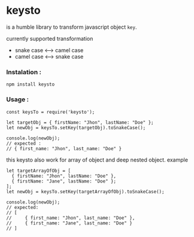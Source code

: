 # keysto

is a humble library to transform javascript object `key`. 

currently supported transformation 
- snake case <--> camel case
- camel case <--> snake case

### Instalation :
```
npm install keysto
```

### Usage :
```
const keysTo = require('keysto');

let targetObj = { firstName: "Jhon", lastName: "Doe" };
let newObj = keysTo.setKey(targetObj).toSnakeCase();

console.log(newObj); 
// expected : 
// { first_name: "Jhon", last_name: "Doe" }

```

this keysto also work for array of object and deep nested object. example

```
let targetArrayOfObj = [
  { firstName: "Jhon", lastName: "Doe" },
  { firstName: "Jane", lastName: "Doe" };
];
let newObj = keysTo.setKey(targetArrayOfObj).toSnakeCase();

console.log(newObj); 
// expected: 
// [
//     { first_name: "Jhon", last_name: "Doe" },
//     { first_name: "Jane", last_name: "Doe" }
// ]

```
